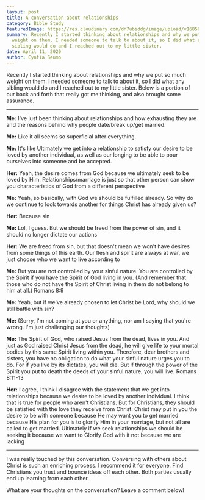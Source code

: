 ```yaml
---
layout: post
title: A conversation about relationships
category: Bible Study
featuredImage: https://res.cloudinary.com/dn7ubiddg/image/upload/v1685671919/blog/pexels-william-fortunato-6140667-1024x682.jpg
summary: Recently I started thinking about relationships and why we put so much
  weight on them. I needed someone to talk to about it, so I did what any
  sibling would do and I reached out to my little sister.
date: April 11, 2020
author: Cyntia Seumo
---
```

<p>
Recently I started thinking about relationships and why we put so much weight on them. I needed someone to talk to about it, so I did what any sibling would do and I reached out to my little sister. Below is a portion of our back and forth that really got me thinking, and also brought some assurance.
</p>
<hr />
<p>
<b>Me:</b> I've just been thinking about relationships and how exhausting they are and the reasons behind why people date/break up/get married.
</p>
<p>
<b>Me:</b> Like it all seems so superficial after everything.
</p>
<p>
<b>Me:</b> It's like Ultimately we get into a relationship to satisfy our desire to be loved by another individual, as well as our longing to be able to pour ourselves into someone and be accepted.
</p>
<p>
<b>Her:</b> Yeah, the desire comes from God because we ultimately seek to be loved by Him. Relationships/marriage is just so that other person can show you characteristics of God from a different perspective
</p>
<p>
<b>Me:</b> Yeah, so basically, with God we should be fulfilled already. So why do we continue to look towards another for things Christ has already given us?
</p>
<p>
<b>Her:</b> Because sin
</p>
<p>
<b>Me:</b> Lol, I guess. But we should be freed from the power of sin, and it should no longer dictate our actions
</p>
<p>
<b>Her:</b> We are freed from sin, but that doesn't mean we won't have desires from some things of this earth. Our flesh and spirit are always at war, we just choose who we want to live according to
</p>
<p>
<b>Me:</b> But you are not controlled by your sinful nature. You are controlled by the Spirit if you have the Spirit of God living in you. (And remember that those who do not have the Spirit of Christ living in them do not belong to him at all.)
<a>Romans 8:9 </a>
</p>
<p>
<b>Me:</b> Yeah, but if we've already chosen to let Christ be Lord, why should we still battle with sin?
</p>
<p>
<b>Me:</b> (Sorry, I'm not coming at you or anything, nor am I saying that you're wrong. I'm just challenging our thoughts)
</p>
<p>
<b>Me:</b> The Spirit of God, who raised Jesus from the dead, lives in you. And just as God raised Christ Jesus from the dead, he will give life to your mortal bodies by this same Spirit living within you. Therefore, dear brothers and sisters, you have no obligation to do what your sinful nature urges you to do. For if you live by its dictates, you will die. But if through the power of the Spirit you put to death the deeds of your sinful nature, you will live.
<a>Romans 8:11-13</a>
</p>
<p>
<b>Her:</b> I agree, I think I disagree with the statement that we get into relationships because we desire to be loved by another individual. I think that is true for people who aren't Christians. But for Christians, they should be satisfied with the love they receive from Christ. Christ may put in you the desire to be with someone because He may want you to get married because His plan for you is to glorify Him in your marriage, but not all are called to get married. Ultimately if we seek relationships we should be seeking it because we want to Glorify God with it not because we are lacking
</p>
<hr />
<p>
I was really touched by this conversation. Conversing with others about Christ is such an enriching process. I recommend it for everyone. Find Christians you trust and bounce ideas off each other. Both parties usually end up learning from each other.
</p>
<p>
What are your thoughts on the conversation? Leave a comment below!
</p>